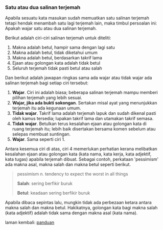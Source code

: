---
---

### Satu atau dua salinan terjemah

Apabila sesuatu kata masukan sudah memuatkan satu salinan
terjemah tetapi hendak menambah satu lagi terjemah lain,
maka timbul persoalan ini: Apakah wajar satu atau dua
salinan terjemah.

Berikut adalah ciri-ciri salinan terjemah untuk diteliti:

1. Makna adalah betul, hampir sama dengan lagi satu
2. Makna adalah betul, tidak diketahui umum
3. Makna adalah betul, berdasarkan takrif lama
4. Ejaan atau golongan kata adalah tidak betul
5. Seluruh terjemah tidak pasti betul atau salah

Dan berikut adalah jawapan ringkas sama ada wajar atau tidak
wajar ada salinan terjemah bagi setiap ciri tersebut:

1. **Wajar**. Ciri ini adalah biasa; beberapa salinan
terjemah mampu memberi pilihan terjemah yang lebih sesuai.
2. **Wajar, jika ada bukti sokongan**. Sertakan misal ayat
yang menunjukkan terjemah itu ada kegunaan umum.
3. **Tidak wajar**. Takrif lama adalah terjemah lapuk dan
sudah dikenal pasti oleh kamus tersedia; lupakan takrif lama
dan utamakan takrif semasa.
4. **Tidak wajar**. Betulkan terus kesalahan ejaan atau
golongan kata di ruang terjemah itu; lebih baik disertakan
bersama komen sebelum atau selepas membuat suntingan.
5. **Wajar**. Sama seperti ciri 1.

Antara kesemua ciri di atas, ciri 4 memerlukan perhatian
kerana melibatkan kesalahan ejaan atau golongan kata (kata
nama, kata kerja, kata adjektif, kata tugas) apabila
terjemah dibuat. Sebagai contoh, perkataan 'pessimism' ada
makna asal, makna salah dan makna betul seperti berikut.

> pessimism *n.* tendency to expect the worst in all things
>
> **Salah**: sering berfikir buruk
>
> **Betul**: keadaan sering berfikir buruk

Apabila dibaca sepintas lalu, mungkin tidak ada perbezaan
ketara antara makna salah dan makna betul. Hakikatnya,
golongan kata bagi makna salah (kata adjektif) adalah tidak
sama dengan makna asal (kata nama).

laman kembali: [panduan][0]

  [0]: ../index.md
